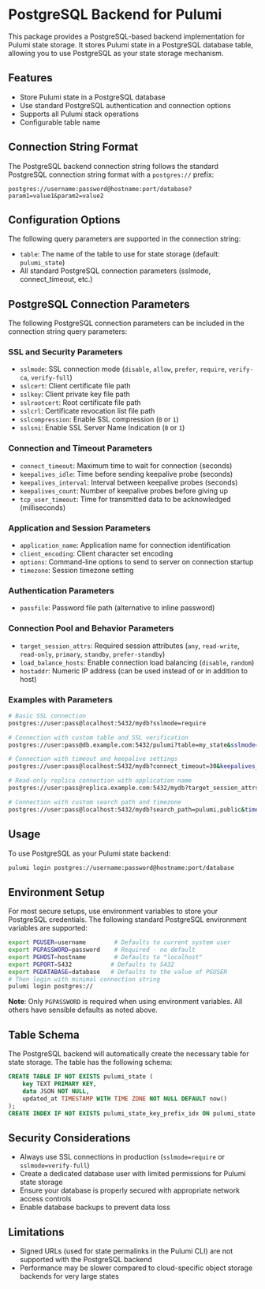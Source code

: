 # PostgreSQL Backend for Pulumi
This package provides a PostgreSQL-based backend implementation for Pulumi state storage. It stores Pulumi state in a PostgreSQL database table, allowing you to use PostgreSQL as your state storage mechanism.

## Features
- Store Pulumi state in a PostgreSQL database
- Use standard PostgreSQL authentication and connection options
- Supports all Pulumi stack operations
- Configurable table name

## Connection String Format
The PostgreSQL backend connection string follows the standard PostgreSQL connection string format with a `postgres://` prefix:
```
postgres://username:password@hostname:port/database?param1=value1&param2=value2
```

## Configuration Options
The following query parameters are supported in the connection string:
- `table`: The name of the table to use for state storage (default: `pulumi_state`)
- All standard PostgreSQL connection parameters (sslmode, connect_timeout, etc.)

## PostgreSQL Connection Parameters
The following PostgreSQL connection parameters can be included in the connection string query parameters:

### SSL and Security Parameters
- `sslmode`: SSL connection mode (`disable`, `allow`, `prefer`, `require`, `verify-ca`, `verify-full`)
- `sslcert`: Client certificate file path
- `sslkey`: Client private key file path
- `sslrootcert`: Root certificate file path
- `sslcrl`: Certificate revocation list file path
- `sslcompression`: Enable SSL compression (`0` or `1`)
- `sslsni`: Enable SSL Server Name Indication (`0` or `1`)

### Connection and Timeout Parameters
- `connect_timeout`: Maximum time to wait for connection (seconds)
- `keepalives_idle`: Time before sending keepalive probe (seconds)
- `keepalives_interval`: Interval between keepalive probes (seconds)
- `keepalives_count`: Number of keepalive probes before giving up
- `tcp_user_timeout`: Time for transmitted data to be acknowledged (milliseconds)

### Application and Session Parameters
- `application_name`: Application name for connection identification
- `client_encoding`: Client character set encoding
- `options`: Command-line options to send to server on connection startup
- `timezone`: Session timezone setting

### Authentication Parameters
- `passfile`: Password file path (alternative to inline password)

### Connection Pool and Behavior Parameters
- `target_session_attrs`: Required session attributes (`any`, `read-write`, `read-only`, `primary`, `standby`, `prefer-standby`)
- `load_balance_hosts`: Enable connection load balancing (`disable`, `random`)
- `hostaddr`: Numeric IP address (can be used instead of or in addition to host)

### Examples with Parameters
```bash
# Basic SSL connection
postgres://user:pass@localhost:5432/mydb?sslmode=require

# Connection with custom table and SSL verification
postgres://user:pass@db.example.com:5432/pulumi?table=my_state&sslmode=verify-full&sslrootcert=/path/to/ca.crt

# Connection with timeout and keepalive settings
postgres://user:pass@localhost:5432/mydb?connect_timeout=30&keepalives_idle=600&keepalives_interval=30

# Read-only replica connection with application name
postgres://user:pass@replica.example.com:5432/mydb?target_session_attrs=read-only&application_name=pulumi-state

# Connection with custom search path and timezone
postgres://user:pass@localhost:5432/mydb?search_path=pulumi,public&timezone=UTC
```

## Usage
To use PostgreSQL as your Pulumi state backend:
```bash
pulumi login postgres://username:password@hostname:port/database
```

## Environment Setup
For most secure setups, use environment variables to store your PostgreSQL credentials. The following standard PostgreSQL environment variables are supported:

```bash
export PGUSER=username        # Defaults to current system user
export PGPASSWORD=password    # Required - no default
export PGHOST=hostname        # Defaults to "localhost"
export PGPORT=5432           # Defaults to 5432
export PGDATABASE=database   # Defaults to the value of PGUSER
# Then login with minimal connection string
pulumi login postgres://
```

**Note**: Only `PGPASSWORD` is required when using environment variables. All others have sensible defaults as noted above.

## Table Schema
The PostgreSQL backend will automatically create the necessary table for state storage. The table has the following schema:
```sql
CREATE TABLE IF NOT EXISTS pulumi_state (
    key TEXT PRIMARY KEY,
    data JSON NOT NULL,
    updated_at TIMESTAMP WITH TIME ZONE NOT NULL DEFAULT now()
);
CREATE INDEX IF NOT EXISTS pulumi_state_key_prefix_idx ON pulumi_state (key text_pattern_ops);
```

## Security Considerations
- Always use SSL connections in production (`sslmode=require` or `sslmode=verify-full`)
- Create a dedicated database user with limited permissions for Pulumi state storage
- Ensure your database is properly secured with appropriate network access controls
- Enable database backups to prevent data loss

## Limitations
- Signed URLs (used for state permalinks in the Pulumi CLI) are not supported with the PostgreSQL backend
- Performance may be slower compared to cloud-specific object storage backends for very large states
